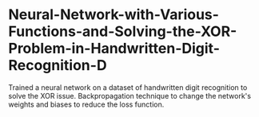 # Neural-Network-with-Various-Functions-and-Solving-the-XOR-Problem-in-Handwritten-Digit-Recognition-D
Trained a neural network on a dataset of handwritten digit recognition to solve the XOR issue. Backpropagation technique to change the network's weights and biases to reduce the loss function. 
